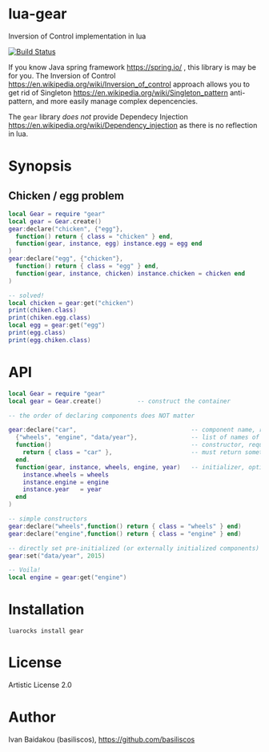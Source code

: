 # lua-gear
Inversion of Control implementation in lua

[![Build Status](https://travis-ci.org/basiliscos/lua-gear.png)](https://travis-ci.org/basiliscos/lua-gear)

If you know Java spring framework https://spring.io/ , this library is may be for you. The Inversion of Control https://en.wikipedia.org/wiki/Inversion_of_control approach allows you to get rid of Singleton https://en.wikipedia.org/wiki/Singleton_pattern anti-pattern, and more easily manage complex depencencies.

The `gear` library *does not* provide Dependecy Injection https://en.wikipedia.org/wiki/Dependency_injection as there is no reflection in lua.

# Synopsis

## Chicken / egg problem

```lua
local Gear = require "gear"
local gear = Gear.create()
gear:declare("chicken", {"egg"},
  function() return { class = "chicken" } end,
  function(gear, instance, egg) instance.egg = egg end
)
gear:declare("egg", {"chicken"},
  function() return { class = "egg" } end,
  function(gear, instance, chicken) instance.chicken = chicken end
)

-- solved!
local chicken = gear:get("chicken")
print(chiken.class)
print(chiken.egg.class)
local egg = gear:get("egg")
print(egg.class)
print(egg.chiken.class)

```

# API

```lua
local Gear = require "gear"
local gear = Gear.create()          -- construct the container

-- the order of declaring components does NOT matter

gear:declare("car",                                -- component name, required
  {"wheels", "engine", "data/year"},               -- list of names of dependecies, optional
  function()                                       -- constructor, required
    return { class = "car" },                      -- must return something non-nill
  end.
  function(gear, instance, wheels, engine, year)   -- initializer, optional
    instance.wheels = wheels
    instance.engine = engine
    instance.year   = year
  end
)

-- simple constructors
gear:declare("wheels",function() return { class = "wheels" } end)
gear:declare("engine",function() return { class = "engine" } end)

-- directly set pre-initialized (or externally initialized components)
gear:set("data/year", 2015)

-- Voila!
local engine = gear:get("engine") 
```


# Installation

`luarocks install gear`

# License 

Artistic License 2.0

# Author

Ivan Baidakou (basiliscos), https://github.com/basiliscos
